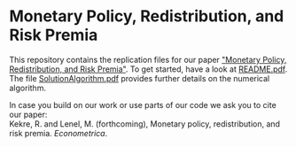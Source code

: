 # Monetary Policy, Redistribution, and Risk Premia

This repository contains the replication files for our paper ["Monetary Policy, Redistribution, and Risk Premia"](https://drive.google.com/file/d/1oNIdn9kqBCfqL6fdTK2S6aIqaUqVeUN6/view?usp=sharing). To get started, have a look at [README.pdf](https://github.com/KekreLenel/MPR/blob/main/README.pdf). The file [SolutionAlgorithm.pdf](https://github.com/KekreLenel/MPR/blob/main/SolutionAlgorithm.pdf) provides further details on the numerical algorithm. 

In case you build on our work or use parts of our code we ask you to cite our paper:  
Kekre, R. and Lenel, M. (forthcoming), Monetary policy, redistribution, and risk premia. *Econometrica*.
